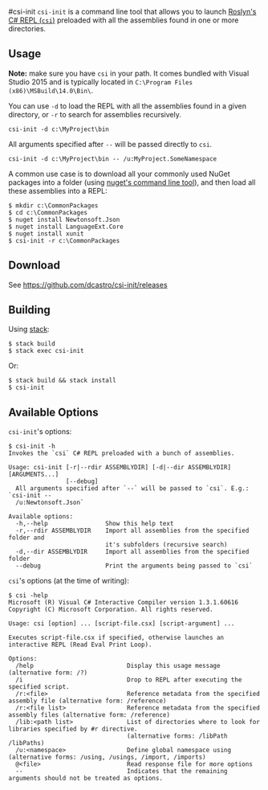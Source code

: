 #csi-init
`csi-init` is a command line tool that allows you to launch [Roslyn's C# REPL (`csi`)][0] preloaded with all the assemblies found in one or more directories.

## Usage

**Note:** make sure you have `csi` in your path. It comes bundled with Visual Studio 2015 and is typically located in `C:\Program Files (x86)\MSBuild\14.0\Bin\`.

You can use `-d` to load the REPL with all the assemblies found in a given directory, or `-r` to search for assemblies recursively.

```
csi-init -d c:\MyProject\bin
```

All arguments specified after `--` will be passed directly to `csi`.

```
csi-init -d c:\MyProject\bin -- /u:MyProject.SomeNamespace
```

A common use case is to download all your commonly used NuGet packages into a folder (using [nuget's command line tool][3]), and then load all these assemblies into a REPL:

```
$ mkdir c:\CommonPackages
$ cd c:\CommonPackages
$ nuget install Newtonsoft.Json
$ nuget install LanguageExt.Core
$ nuget install xunit
$ csi-init -r c:\CommonPackages
```

## Download

See https://github.com/dcastro/csi-init/releases

## Building

Using [stack][1]:

```
$ stack build
$ stack exec csi-init
```

Or:

```
$ stack build && stack install
$ csi-init
```

## Available Options

`csi-init`'s options:
```
$ csi-init -h
Invokes the `csi` C# REPL preloaded with a bunch of assemblies.

Usage: csi-init [-r|--rdir ASSEMBLYDIR] [-d|--dir ASSEMBLYDIR] [ARGUMENTS...]
                [--debug]
  All arguments specified after `--` will be passed to `csi`. E.g.: `csi-init --
  /u:Newtonsoft.Json`

Available options:
  -h,--help                Show this help text
  -r,--rdir ASSEMBLYDIR    Import all assemblies from the specified folder and
                           it's subfolders (recursive search)
  -d,--dir ASSEMBLYDIR     Import all assemblies from the specified folder
  --debug                  Print the arguments being passed to `csi`
```

`csi`'s options (at the time of writing):
```
$ csi -help
Microsoft (R) Visual C# Interactive Compiler version 1.3.1.60616
Copyright (C) Microsoft Corporation. All rights reserved.

Usage: csi [option] ... [script-file.csx] [script-argument] ...

Executes script-file.csx if specified, otherwise launches an interactive REPL (Read Eval Print Loop).

Options:
  /help                          Display this usage message (alternative form: /?)
  /i                             Drop to REPL after executing the specified script.
  /r:<file>                      Reference metadata from the specified assembly file (alternative form: /reference)
  /r:<file list>                 Reference metadata from the specified assembly files (alternative form: /reference)
  /lib:<path list>               List of directories where to look for libraries specified by #r directive.
                                 (alternative forms: /libPath /libPaths)
  /u:<namespace>                 Define global namespace using (alternative forms: /using, /usings, /import, /imports)
  @<file>                        Read response file for more options
  --                             Indicates that the remaining arguments should not be treated as options.
```



 [0]: https://github.com/dotnet/roslyn/wiki/Interactive-Window#repl
 [1]: https://haskell-lang.org/get-started
 [3]: https://dist.nuget.org/index.html
